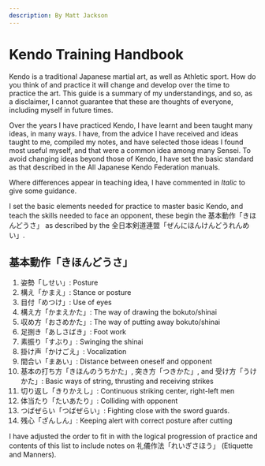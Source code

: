 ```yaml
---
description: By Matt Jackson
---
```


# Kendo Training Handbook

Kendo is a traditional Japanese martial art, as well as Athletic sport. How do you think of and practice it will change and develop over the time to practice the art. This guide is a summary of my understandings, and so, as a disclaimer, I cannot guarantee that these are thoughts of everyone, including myself in future times.

Over the years I have practiced Kendo, I have learnt and been taught many ideas, in many ways. I have, from the advice I have received and ideas taught to me, compiled my notes, and have selected those ideas I found most useful myself, and that were a common idea among many Sensei. To avoid changing ideas beyond those of Kendo, I have set the basic standard as that described in the All Japanese Kendo Federation manuals.

Where differences appear in teaching idea, I have commented in _Italic_ to give some guidance.

I set the basic elements needed for practice to master basic Kendo, and teach the skills needed to face an opponent, these begin the 基本動作「きほんどうさ」 as described by the 全日本剣道連盟「ぜんにほんけんどうれんめい」.

## **基本動作「きほんどうさ」**

1. 姿勢「しせい」: Posture
2. 構え「かまえ」: Stance or posture
3. 目付「めつけ」: Use of eyes
4. 構え方「かまえかた」: The way of drawing the bokuto/shinai
5. 収め方「おさめかた」: The way of putting away bokuto/shinai
6. 足捌き「あしさばき」: Foot work
7. 素振り「すぶり」: Swinging the shinai
8. 掛け声「かけごえ」: Vocalization
9. 間合い「まあい」: Distance between oneself and opponent
10. 基本の打ち方「きほんのうちかた」, 突き方「つきかた」, and 受け方「うけかた」: Basic ways of string, thrusting and receiving strikes
11. 切り返し「きりかえし」: Continuous striking center, right-left men
12. 体当たり「たいあたり」: Colliding with opponent
13. つばぜらい「つばぜらい」: Fighting close with the sword guards.
14. 残心「ざんしん」: Keeping alert with correct posture after cutting

I have adjusted the order to fit in with the logical progression of practice and contents of this list to include notes on 礼儀作法「れいぎさほう」 \(Etiquette and Manners\).

